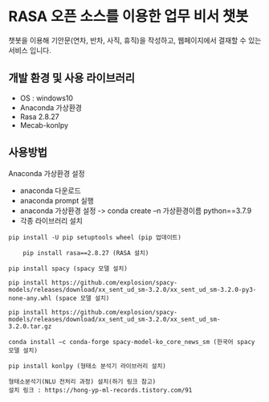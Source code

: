 # RASA 오픈 소스를 이용한 업무 비서 챗봇

챗봇을 이용해 기안문(연차, 반차, 사직, 휴직)을 작성하고, 웹페이지에서 결재할 수 있는 서비스 입니다.


## 개발 환경 및 사용 라이브러리

- OS : windows10
- Anaconda 가상환경
- Rasa 2.8.27
- Mecab-konlpy

## 사용방법


Anaconda 가상환경 설정
   - anaconda 다운로드
   - anaconda prompt 실행
   - anaconda 가상환경 설정 -> conda create –n 가상환경이름 python==3.7.9   
   - 각종 라이브러리 설치 
	    	
	pip install -U pip setuptools wheel (pip 업데이트)
    	 
    	pip install rasa==2.8.27 (RASA 설치)
    	
	pip install spacy (spacy 모델 설치)
    	
	pip install https://github.com/explosion/spacy-models/releases/download/xx_sent_ud_sm-3.2.0/xx_sent_ud_sm-3.2.0-py3-none-any.whl (space 모델 설치)
	
	pip install https://github.com/explosion/spacy-models/releases/download/xx_sent_ud_sm-3.2.0/xx_sent_ud_sm-3.2.0.tar.gz
	
	conda install –c conda-forge spacy-model-ko_core_news_sm (한국어 spacy 모델 설치)
    	
	pip install konlpy (형태소 분석기 라이브러리 설치)
    	
	형태소분석기(NLU 전처리 과정) 설치(하기 링크 참고)
	설치 링크 : https://hong-yp-ml-records.tistory.com/91
	    
